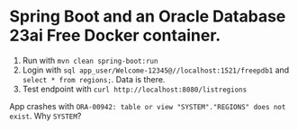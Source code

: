 # Spring Boot and an Oracle Database 23ai Free Docker container.

1. Run with `mvn clean spring-boot:run`
1. Login with `sql app_user/Welcome-12345@//localhost:1521/freepdb1` and `select * from regions;`. Data is there.
1. Test endpoint with `curl http://localhost:8080/listregions`

App crashes with `ORA-00942: table or view "SYSTEM"."REGIONS" does not exist`. Why `SYSTEM`?